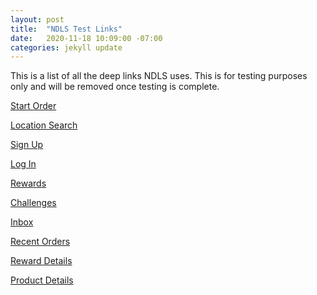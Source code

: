 ```yaml
---
layout: post
title:  "NDLS Test Links"
date:   2020-11-18 10:09:00 -07:00
categories: jekyll update
---
```


This is a list of all the deep links NDLS uses.  This is for testing purposes only and will be removed
once testing is complete.

[Start Order][StartOrder]

[Location Search][LocationSearch]

[Sign Up][SignUp]

[Log In][Login]

[Rewards][Rewards]

[Challenges][Challenges]

[Inbox][Inbox]

[Recent Orders][RecentOrders]

[Reward Details][Rewards]

[Product Details][ProductDetail]

[StartOrder]: https://noodles.app.link/StartOrder
[LocationSearch]: https://noodles.app.link/LocationSearch
[SignUp]: https://noodles.app.link/SignUp
[Login]: https://noodles.app.link/Login
[Rewards]: https://noodles.app.link/Rewards
[Challenges]: https://noodles.app.link/Challenges
[Inbox]: https://noodles.app.link/Inbox
[RecentOrders]: https://noodles.app.link/RecentOrders
[Rewards]: https://noodles.app.link/Reward
[ProductDetail]: https://noodles.app.link/Product
